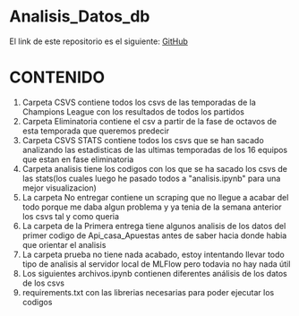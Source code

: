 # Analisis_Datos_db

El link de este repositorio es el siguiente: [GitHub](https://github.com/joseluis031/Analisis_Datos_db.git)

# CONTENIDO
1. Carpeta CSVS contiene todos los csvs de las temporadas de la Champions League con los resultados de todos los partidos
2. Carpeta Eliminatoria contiene el csv a partir de la fase de octavos de esta temporada que queremos predecir
3. Carpeta CSVS STATS contiene todos los csvs que se han sacado analizando las estadisticas de las ultimas temporadas de los 16 equipos que estan en fase eliminatoria
4. Carpeta analisis tiene los codigos con los que se ha sacado los csvs de las stats(los cuales luego he pasado todos a "analisis.ipynb" para una mejor visualizacion)
5. La carpeta No entregar contiene un scraping que no llegue a acabar del todo porque me daba algun problema y ya tenia de la semana anterior los csvs tal y como queria
6. La carpeta de la Primera entrega tiene algunos analisis de los datos del primer codigo de Api_casa_Apuestas antes de saber hacia donde habia que orientar el analisis
7. La carpeta prueba no tiene nada acabado, estoy intentando llevar todo tipo de analisis al servidor local de MLFlow pero todavia no hay nada útil
8. Los siguientes archivos.ipynb contienen diferentes análisis de los datos de los csvs
9. requirements.txt con las librerias necesarias para poder ejecutar los codigos
